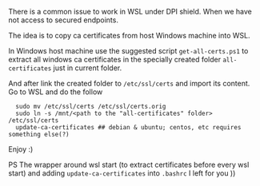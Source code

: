 

There is a common issue to work in WSL under DPI shield. When we have not access to secured endpoints.

The idea is to copy ca certificates from host Windows machine into WSL.

In Windows host machine use the suggested script 
  `get-all-certs.ps1`
to extract all windows ca certificates in the specially created folder `all-certificates` just in current folder.

And after link the created folder to `/etc/ssl/certs` and import its content. Go to WSL and do the follow
```
  sudo mv /etc/ssl/certs /etc/ssl/certs.orig
  sudo ln -s /mnt/<path to the "all-certificates" folder> /etc/ssl/certs
  update-ca-certificates ## debian & ubuntu; centos, etc requires something else(?)
```

Enjoy :)

PS The wrapper around wsl start (to extract certificates before every wsl start) and adding `update-ca-certificates` into `.bashrc` I left for you ))

